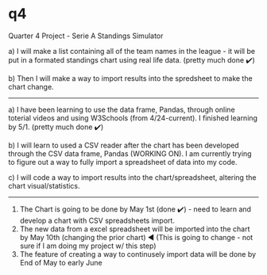 # q4
Quarter 4 Project - Serie A Standings Simulator



a) I will make a list containing all of the team names in the league - it will be put in a formated standings chart using real life data. (pretty much done ✔️)

b) Then I will make a way to import results into the spredsheet to make the chart change.

---

a) I have been learning to use the data frame, Pandas, through online toterial videos and using W3Schools (from 4/24-current). I finished learning by 5/1. (pretty much done ✔️) 

b) I will learn to used a CSV reader after the chart has been developed through the CSV data frame, Pandas (WORKING ON). I am currently trying to figure out a way to fully import a spreadsheet of data into my code. 

c) I will code a way to import results into the chart/spreadsheet, altering the chart visual/statistics.

---

1. The Chart is going to be done by May 1st (done ✔️) - need to learn and develop a chart with CSV spreadsheets import. 
2. The new data from a excel spreadsheet will be imported into the chart by May 10th (changing the prior chart) ◀️ (This is going to change - not sure if I am doing my project w/ this step)
3. The feature of creating a way to continusely import data will be done by End of May to early June




